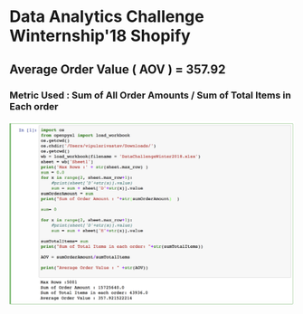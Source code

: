 # Data Analytics Challenge Winternship'18 Shopify
## Average Order Value ( AOV ) = 357.92
### Metric Used : Sum of All Order Amounts / Sum of Total Items in Each order


![Screenshot software](https://github.com/credo92/Data-Analytics-Shopify-Winter-18-/blob/master/Data-Analytics-Shopify.png "screenshot software")
